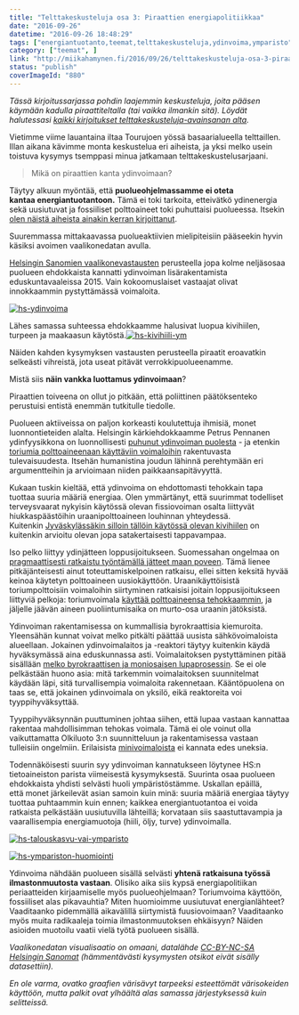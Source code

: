 ```yaml
---
title: "Telttakeskusteluja osa 3: Piraattien energiapolitiikkaa"
date: "2016-09-26"
datetime: "2016-09-26 18:48:29"
tags: ["energiantuotanto,teemat,telttakeskusteluja,ydinvoima,ymparisto", ]
category: ["teemat", ]
link: "http://miikahamynen.fi/2016/09/26/telttakeskusteluja-osa-3-piraattien-energiapolitiikkaa/"
status: "publish"
coverImageId: "880"
---
```


_Tässä kirjoitussarjassa pohdin laajemmin keskusteluja, joita pääsen käymään kadulla piraattiteltalla (tai vaikka ilmankin sitä). Löydät halutessasi [kaikki kirjoitukset telttakeskusteluja-avainsanan alta](http://miikahamynen.fi/tag/telttakeskusteluja/)._

Vietimme viime lauantaina iltaa Tourujoen yössä basaarialueella telttaillen. Illan aikana kävimme monta keskustelua eri aiheista, ja yksi melko usein toistuva kysymys tsemppasi minua jatkamaan telttakeskustelusarjaani.

> Mikä on piraattien kanta ydinvoimaan?

Täytyy alkuun myöntää, että **puolueohjelmassamme ei oteta kantaa energiantuotantoon.** Tämä ei toki tarkoita, etteivätkö ydinenergia sekä uusiutuvat ja fossiiliset polttoaineet toki puhuttaisi puolueessa. Itsekin [olen näistä aiheista ainakin kerran kirjoittanut](http://miikahamynen.fi/2016/04/26/ei-ole-taydellista-tapaa-tuottaa-energiaa/).

Suuremmassa mittakaavassa puolueaktiivien mielipiteisiin pääseekin hyvin käsiksi avoimen vaalikonedatan avulla.

[Helsingin Sanomien vaalikonevastausten](http://www.hs.fi/politiikka/a1305929269692) perusteella jopa kolme neljäsosaa puolueen ehdokkaista kannatti ydinvoiman lisärakentamista eduskuntavaaleissa 2015. Vain kokoomuslaiset vastaajat olivat innokkaammin pystyttämässä voimaloita.

[![hs-ydinvoima](http://miikahamynen.fi/wp-content/uploads/2016/09/hs-ydinvoima.png)](http://miikahamynen.fi/wp-content/uploads/2016/09/hs-ydinvoima.png)

Lähes samassa suhteessa ehdokkaamme halusivat luopua kivihiilen, turpeen ja maakaasun käytöstä.[![hs-kivihiili-ym](http://miikahamynen.fi/wp-content/uploads/2016/09/hs-kivihiili-ym.png)](http://miikahamynen.fi/wp-content/uploads/2016/09/hs-kivihiili-ym.png)

Näiden kahden kysymyksen vastausten perusteella piraatit eroavatkin selkeästi vihreistä, jota useat pitävät verrokkipuolueenamme.

Mistä siis **näin vankka luottamus ydinvoimaan**?

Piraattien toiveena on ollut jo pitkään, että poliittinen päätöksenteko perustuisi entistä enemmän tutkitulle tiedolle.

Puolueen aktiiveissa on paljon korkeasti koulutettuja ihmisiä, monet luonnontieteiden alalta. Helsingin kärkiehdokkaamme Petrus Pennanen ydinfyysikkona on luonnollisesti [puhunut ydinvoiman puolesta](http://petruspennanen.puheenvuoro.uusisuomi.fi/183708-puhutaan-ydinvoimasta) - ja etenkin [toriumia polttoaineenaan käyttäviin voimaloihin](http://petruspennanen.puheenvuoro.uusisuomi.fi/187715-puhdasta-energiaa-koko-maailmalle) rakentuvasta tulevaisuudesta. Itsehän humanistina joudun lähinnä perehtymään eri argumentteihin ja arvioimaan niiden paikkaansapitävyyttä.

Kukaan tuskin kieltää, että ydinvoima on ehdottomasti tehokkain tapa tuottaa suuria määriä energiaa. Olen ymmärtänyt, että suurimmat todelliset terveysvaarat nykyisin käytössä olevan fissiovoiman osalta liittyvät hiukkaspäästöihin uraanipolttoaineen louhinnan yhteydessä. Kuitenkin [Jyväskylässäkin silloin tällöin käytössä olevan kivihiilen](http://yle.fi/uutiset/3-6348587) on kuitenkin arvioitu olevan jopa satakertaisesti tappavampaa.

Iso pelko liittyy ydinjätteen loppusijoitukseen. Suomessahan ongelmaa on [pragmaattisesti ratkaistu työntämällä jätteet maan poveen](http://www.stuk.fi/aiheet/ydinjatteet/kaytetyn-polttoaineen-loppusijoitus-suomessa). Tämä lienee pitkäjänteisesti ainut toteuttamiskelpoinen ratkaisu, ellei sitten keksitä hyvää keinoa käytetyn polttoaineen uusiokäyttöön. Uraanikäyttöisistä toriumpolttoisiin voimaloihin siirtyminen ratkaisisi joitain loppusijoitukseen liittyviä pelkoja: toriumvoimala [käyttää polttoaineensa tehokkaammin](http://www.world-nuclear.org/information-library/current-and-future-generation/thorium.aspx), ja jäljelle jäävän aineen puoliintumisaika on murto-osa uraanin jätöksistä.

Ydinvoiman rakentamisessa on kummallisia byrokraattisia kiemuroita. Yleensähän kunnat voivat melko pitkälti päättää uusista sähkövoimaloista alueellaan. Jokainen ydinvoimalaitos ja -reaktori täytyy kuitenkin käydä hyväksymässä aina eduskunnassa asti. Voimalaitoksen pystyttäminen pitää sisällään [melko byrokraattisen ja moniosaisen lupaprosessin](http://www.stuk.fi/stuk-valvoo/ydinturvallisuus/stuk-osallistuu-ydinlaitosten-luvitukseen). Se ei ole pelkästään huono asia: mitä tarkemmin voimalaitoksen suunnitelmat käydään läpi, sitä turvallisempia voimaloita rakennetaan. Kääntöpuolena on taas se, että jokainen ydinvoimala on yksilö, eikä reaktoreita voi tyyppihyväksyttää.

Tyyppihyväksynnän puuttuminen johtaa siihen, että lupaa vastaan kannattaa rakentaa mahdollisimman tehokas voimala. Tämä ei ole voinut olla vaikuttamatta Olkiluoto 3:n suunnitteluun ja rakentamisessa vastaan tulleisiin ongelmiin. Erilaisista [minivoimaloista](https://en.wikipedia.org/wiki/Small_modular_reactor) ei kannata edes uneksia.

Todennäköisesti suurin syy ydinvoiman kannatukseen löytynee HS:n tietoaineiston parista viimeisestä kysymyksestä. Suurinta osaa puolueen ehdokkaista yhdisti selvästi huoli ympäristöstämme. Uskallan epäillä, että monet järkeilevät asian samoin kuin minä: suuria määriä energiaa täytyy tuottaa puhtaammin kuin ennen; kaikkea energiantuotantoa ei voida ratkaista pelkästään uusiutuvilla lähteillä; korvataan siis saastuttavampia ja vaarallisempia energiamuotoja (hiili, öljy, turve) ydinvoimalla.

[![hs-talouskasvu-vai-ymparisto](http://miikahamynen.fi/wp-content/uploads/2016/09/hs-talouskasvu-vai-ymparisto.png)](http://miikahamynen.fi/wp-content/uploads/2016/09/hs-talouskasvu-vai-ymparisto.png)

[![hs-ympariston-huomiointi](http://miikahamynen.fi/wp-content/uploads/2016/09/hs-ympariston-huomiointi.png)](http://miikahamynen.fi/wp-content/uploads/2016/09/hs-ympariston-huomiointi.png)

Ydinvoima nähdään puolueen sisällä selvästi **yhtenä ratkaisuna työssä ilmastonmuutosta vastaan**. Olisiko aika siis kypsä energiapolitiikan periaatteiden kirjaamiselle myös puolueohjelmaan? Toriumvoima käyttöön, fossiiliset alas pikavauhtia? Miten huomioimme uusiutuvat energianlähteet? Vaaditaanko pidemmällä aikavälillä siirtymistä fuusiovoimaan? Vaaditaanko myös muita radikaaleja toimia ilmastonmuutoksen ehkäisyyn? Näiden asioiden muotoilu vaatii vielä työtä puolueen sisällä.

_Vaalikonedatan visualisaatio on omaani, datalähde [CC-BY-NC-SA Helsingin Sanomat](http://www.hs.fi/politiikka/a1305929269692) (hämmentävästi kysymysten otsikot eivät sisälly datasettiin)._

_En ole varma, ovatko graafien värisävyt tarpeeksi esteettömät värisokeiden käyttöön, mutta palkit ovat ylhäältä alas samassa järjestyksessä kuin selitteissä._
